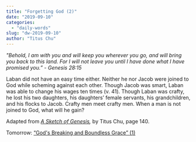 ```yaml
---
title: "Forgetting God (2)"
date: "2019-09-10"
categories: 
  - "daily-words"
slug: "dw-2019-09-10"
author: "Titus Chu"
---
```


_"Behold, I am with you and will keep you wherever you go, and will bring you back to this land. For I will not leave you until I have done what I have promised you.” - Genesis 28:15_

Laban did not have an easy time either. Neither he nor Jacob were joined to God while scheming against each other. Though Jacob was smart, Laban was able to change his wages ten times (v. 41). Though Laban was crafty, he lost his two daughters, his daughters’ female servants, his grandchildren, and his flocks to Jacob. Crafty men meet crafty men. When a man is not joined to God, what will he gain?

Adapted from _[A Sketch of Genesis](/book-gen-sketch "Go to the listing for this book"),_ by Titus Chu, page 140.

Tomorrow: [“God's Breaking and Boundless Grace” (1)](/dw-2019-09-11)
